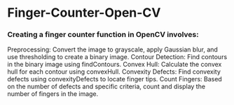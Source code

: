 # Finger-Counter-Open-CV
<h3>Creating a finger counter function in OpenCV involves:</h3>
<p>
Preprocessing: Convert the image to grayscale, apply Gaussian blur, and use thresholding to create a binary image.
Contour Detection: Find contours in the binary image using findContours.
Convex Hull: Calculate the convex hull for each contour using convexHull.
Convexity Defects: Find convexity defects using convexityDefects to locate finger tips.
Count Fingers: Based on the number of defects and specific criteria, count and display the number of fingers in the image.
</p>
